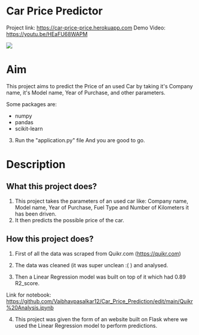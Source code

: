 # Car Price Predictor

Project link: https://car-price-price.herokuapp.com
Demo Video: https://youtu.be/HEaFU68WAPM

<img src="https://github.com/Vaibhavpasalkar12/Car_Price_Prediction/edit/main/Demo.png">



# Aim

This project aims to predict the Price of an used Car by taking it's Company name, it's Model name, Year of Purchase, and other parameters.


Some packages are:
 - numpy 
 - pandas 
 - scikit-learn

3. Run the "application.py" file
And you are good to go. 

# Description

## What this project does?

1. This project takes the parameters of an used car like: Company name, Model name, Year of Purchase, Fuel Type and Number of Kilometers it has been driven.
2. It then predicts the possible price of the car.

## How this project does?

1. First of all the data was scraped from Quikr.com (https://quikr.com) 

2. The data was cleaned (it was super unclean :( ) and analysed.

3. Then a Linear Regression model was built on top of it which had 0.89 R2_score.

Link for notebook: https://github.com/Vaibhavpasalkar12/Car_Price_Prediction/edit/main/Quikr%20Analysis.ipynb

4. This project was given the form of an website built on Flask where we used the Linear Regression model to perform predictions.

